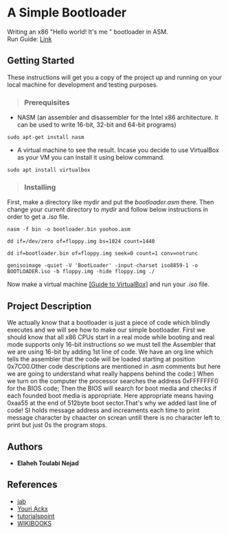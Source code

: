 # A Simple Bootloader


Writing an x86 "Hello world! It's me " bootloader in ASM. <br>
Run Guide: [Link](https://github.com/ellietoulabi/bootloader/blob/9c8eedac931059b8e25938047de920335823b32d/boot.sh)

## Getting Started


These instructions will get you a copy of the project up and running on your local machine for development and testing purposes. 

> ### Prerequisites

* NASM (an assembler and disassembler for the Intel x86 architecture. It can be used to write 16-bit, 32-bit and 64-bit programs)
```
sudo apt-get install nasm
```
* A virtual machine to see the result. Incase you decide to use VirtualBox as your VM you can install it using below command.
```
sudo apt install virtualbox
```

> ### Installing

First, make a directory  like mydir and put the *bootloader.asm* there.
Then change your current directory to *mydir* and follow below instructions in order to get a *.iso* file.
```
nasm -f bin -o bootloader.bin yoohoo.asm
```
```
dd if=/dev/zero of=floppy.img bs=1024 count=1440
```
```
dd if=bootloader.bin of=floppy.img seek=0 count=1 conv=notrunc
```
```
genisoimage -quiet -V 'BootLoader' -input-charset iso8859-1 -o BOOTLOADER.iso -b floppy.img -hide floppy.img ./
```
Now make a virtual machine [[Guide to VirtualBox]](https://www.virtualbox.org/manual/ch01.html) and run your *.iso* file.



## Project Description

We actually know that a bootloader is just a piece of code which blindly executes and we will see how to make our simple bootloader.
 First we should know that all x86 CPUs start in a real mode while booting and real mode supports only 16-bit instructions
 so we must tell the Assembler that we are using 16-bit by adding 1st line of code. We have an org line  which tells the assembler that the code will be loaded starting at position 0x7C00.Other code descriptions are mentioned in .asm comments but here we are going to understand what really happens behind the code:)
 When we turn on the computer the processor searches the address 0xFFFFFFF0 for the BIOS code; Then the BIOS will search for boot media and checks if each founded boot media is appropriate. Here appropriate means having 0xaa55 at the end of 512byte boot sector.That's why we added last line of code!
 SI holds message address and increaments each time to print message character by chaacter on screan untill there is no character left to print but just 0s the program stops. 




## Authors

* **Elaheh Toulabi Nejad** 

## References

* [jab](http://joebergeron.io/posts/post_two.html)
* [Youri Ackx](https://blog.sugoi.be/asm-hello-world-bootloader.html)
* [tutorialspoint](https://www.tutorialspoint.com/assembly_programming/assembly_registers.htm)
* [WIKIBOOKS](https://en.wikibooks.org/wiki/X86_Assembly/Bootloaders)

